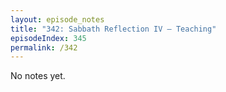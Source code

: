 ```yaml
---
layout: episode_notes
title: "342: Sabbath Reflection IV — Teaching"
episodeIndex: 345
permalink: /342
---
```

No notes yet.
